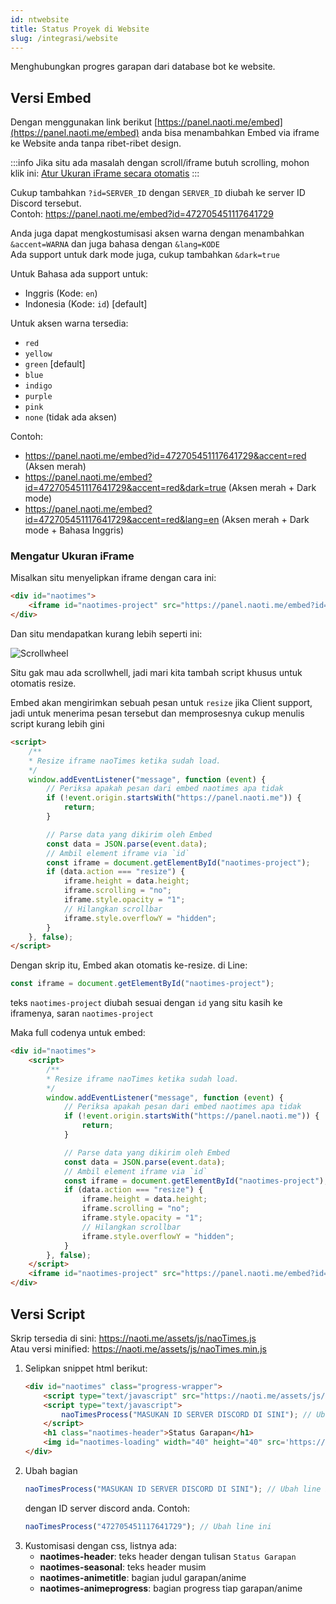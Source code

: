 ```yaml
---
id: ntwebsite
title: Status Proyek di Website
slug: /integrasi/website
---
```


Menghubungkan progres garapan dari database bot ke website.

## Versi Embed
Dengan menggunakan link berikut [https://panel.naoti.me/embed](https://panel.naoti.me/embed) anda bisa menambahkan Embed via iframe ke Website anda tanpa ribet-ribet design.

:::info
Jika situ ada masalah dengan scroll/iframe butuh scrolling, mohon klik ini: [Atur Ukuran iFrame secara otomatis](#mengatur-ukuran-iframe)
:::

Cukup tambahkan `?id=SERVER_ID` dengan `SERVER_ID` diubah ke server ID Discord tersebut.<br />
Contoh: https://panel.naoti.me/embed?id=472705451117641729

Anda juga dapat mengkostumisasi aksen warna dengan menambahkan `&accent=WARNA` dan juga bahasa dengan `&lang=KODE`<br />
Ada support untuk dark mode juga, cukup tambahkan `&dark=true`

Untuk Bahasa ada support untuk:
- Inggris (Kode: `en`)
- Indonesia (Kode: `id`) [default]

Untuk aksen warna tersedia:
- `red`
- `yellow`
- `green` [default]
- `blue`
- `indigo`
- `purple`
- `pink`
- `none` (tidak ada aksen)

Contoh:
- https://panel.naoti.me/embed?id=472705451117641729&accent=red (Aksen merah)
- https://panel.naoti.me/embed?id=472705451117641729&accent=red&dark=true (Aksen merah + Dark mode)
- https://panel.naoti.me/embed?id=472705451117641729&accent=red&lang=en (Aksen merah + Dark mode + Bahasa Inggris)

### Mengatur Ukuran iFrame
Misalkan situ menyelipkan iframe dengan cara ini:
```html
<div id="naotimes">
    <iframe id="naotimes-project" src="https://panel.naoti.me/embed?id=472705451117641729">
</div>
```

Dan situ mendapatkan kurang lebih seperti ini:

![Scrollwheel](https://p.ihateani.me/ofljljgm.png)

Situ gak mau ada scrollwhell, jadi mari kita tambah script khusus untuk otomatis resize.

Embed akan mengirimkan sebuah pesan untuk `resize` jika Client support, jadi untuk menerima pesan tersebut dan memprosesnya cukup menulis script kurang lebih gini
```html
<script>
    /**
    * Resize iframe naoTimes ketika sudah load.
    */
    window.addEventListener("message", function (event) {
        // Periksa apakah pesan dari embed naotimes apa tidak
        if (!event.origin.startsWith("https://panel.naoti.me")) {
            return;
        }

        // Parse data yang dikirim oleh Embed
        const data = JSON.parse(event.data);
        // Ambil element iframe via `id`
        const iframe = document.getElementById("naotimes-project");
        if (data.action === "resize") {
            iframe.height = data.height;
            iframe.scrolling = "no";
            iframe.style.opacity = "1";
            // Hilangkan scrollbar
            iframe.style.overflowY = "hidden";
        }
    }, false);
</script>
```

Dengan skrip itu, Embed akan otomatis ke-resize.
di Line:
```js
const iframe = document.getElementById("naotimes-project");
```
teks `naotimes-project` diubah sesuai dengan `id` yang situ kasih ke iframenya, saran `naotimes-project`

Maka full codenya untuk embed:
```html
<div id="naotimes">
    <script>
        /**
        * Resize iframe naoTimes ketika sudah load.
        */
        window.addEventListener("message", function (event) {
            // Periksa apakah pesan dari embed naotimes apa tidak
            if (!event.origin.startsWith("https://panel.naoti.me")) {
                return;
            }

            // Parse data yang dikirim oleh Embed
            const data = JSON.parse(event.data);
            // Ambil element iframe via `id`
            const iframe = document.getElementById("naotimes-project");
            if (data.action === "resize") {
                iframe.height = data.height;
                iframe.scrolling = "no";
                iframe.style.opacity = "1";
                // Hilangkan scrollbar
                iframe.style.overflowY = "hidden";
            }
        }, false);
    </script>
    <iframe id="naotimes-project" src="https://panel.naoti.me/embed?id=472705451117641729">
</div>
```

## Versi Script

Skrip tersedia di sini: https://naoti.me/assets/js/naoTimes.js <br />
Atau versi minified: https://naoti.me/assets/js/naoTimes.min.js

1. Selipkan snippet html berikut:
    ```html
    <div id="naotimes" class="progress-wrapper">
        <script type="text/javascript" src="https://naoti.me/assets/js/naoTimes.js"></script>
        <script type="text/javascript">
            naoTimesProcess("MASUKAN ID SERVER DISCORD DI SINI"); // Ubah line ini
        </script>
        <h1 class="naotimes-header">Status Garapan</h1>
        <img id="naotimes-loading" width="40" height="40" src='https://puu.sh/DiJzU/6af20efe7e.gif'>
    </div>
    ```
2. Ubah bagian
    ```js
    naoTimesProcess("MASUKAN ID SERVER DISCORD DI SINI"); // Ubah line ini
    ```
    dengan ID server discord anda. Contoh:
    ```js
    naoTimesProcess("472705451117641729"); // Ubah line ini
    ```
3. Kustomisasi dengan css, listnya ada:
    - **naotimes-header**: teks header dengan tulisan `Status Garapan`
    - **naotimes-seasonal**: teks header musim
    - **naotimes-animetitle**: bagian judul garapan/anime
    - **naotimes-animeprogress**: bagian progress tiap garapan/anime